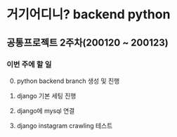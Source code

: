 # 거기어디니? backend python

## 공통프로젝트 2주차(200120 ~ 200123)

### 이번 주에 할 일

0. python backend branch 생성 및 진행

1. django 기본 세팅 진행

1. django에 mysql 연결

1. django instagram crawling 테스트
